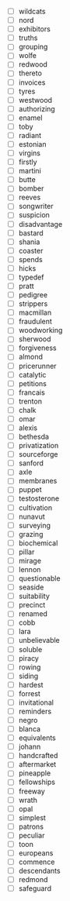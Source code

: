 - [ ] wildcats
- [ ] nord
- [ ] exhibitors
- [ ] truths
- [ ] grouping
- [ ] wolfe
- [ ] redwood
- [ ] thereto
- [ ] invoices
- [ ] tyres
- [ ] westwood
- [ ] authorizing
- [ ] enamel
- [ ] toby
- [ ] radiant
- [ ] estonian
- [ ] virgins
- [ ] firstly
- [ ] martini
- [ ] butte
- [ ] bomber
- [ ] reeves
- [ ] songwriter
- [ ] suspicion
- [ ] disadvantage
- [ ] bastard
- [ ] shania
- [ ] coaster
- [ ] spends
- [ ] hicks
- [ ] typedef
- [ ] pratt
- [ ] pedigree
- [ ] strippers
- [ ] macmillan
- [ ] fraudulent
- [ ] woodworking
- [ ] sherwood
- [ ] forgiveness
- [ ] almond
- [ ] pricerunner
- [ ] catalytic
- [ ] petitions
- [ ] francais
- [ ] trenton
- [ ] chalk
- [ ] omar
- [ ] alexis
- [ ] bethesda
- [ ] privatization
- [ ] sourceforge
- [ ] sanford
- [ ] axle
- [ ] membranes
- [ ] puppet
- [ ] testosterone
- [ ] cultivation
- [ ] nunavut
- [ ] surveying
- [ ] grazing
- [ ] biochemical
- [ ] pillar
- [ ] mirage
- [ ] lennon
- [ ] questionable
- [ ] seaside
- [ ] suitability
- [ ] precinct
- [ ] renamed
- [ ] cobb
- [ ] lara
- [ ] unbelievable
- [ ] soluble
- [ ] piracy
- [ ] rowing
- [ ] siding
- [ ] hardest
- [ ] forrest
- [ ] invitational
- [ ] reminders
- [ ] negro
- [ ] blanca
- [ ] equivalents
- [ ] johann
- [ ] handcrafted
- [ ] aftermarket
- [ ] pineapple
- [ ] fellowships
- [ ] freeway
- [ ] wrath
- [ ] opal
- [ ] simplest
- [ ] patrons
- [ ] peculiar
- [ ] toon
- [ ] europeans
- [ ] commence
- [ ] descendants
- [ ] redmond
- [ ] safeguard
